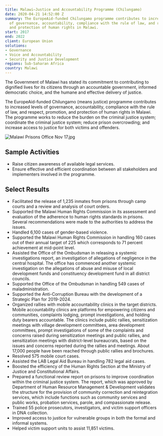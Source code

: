 ```yaml
---
title: Malawi—Justice and Accountability Programme (Chilungamo)
date: 2020-04-21 14:52:00 Z
summary: The EuropeAid-funded Chilungamo programme contributes to increased levels
  of governance, accountability, compliance with the rule of law, and respect, promotion,
  and protection of human rights in Malawi.
start: 2017
end: 2022
client: European Union
solutions:
- Governance
- Voice and Accountability
- Security and Justice Development
regions: Sub-Saharan Africa
country: Malawi
---
```


The Government of Malawi has stated its commitment to contributing to dignified lives for its citizens through an accountable government, informed democratic choice, and the humane and effective delivery of justice.

The EuropeAid-funded Chilungamo (means justice) programme contributes to increased levels of governance, accountability, compliance with the rule of law, and respect, promotion, and protection of human rights in Malawi. The programme works to reduce the burden on the criminal justice system; coordinate the criminal justice system; reduce prison overcrowding; and increase access to justice for both victims and offenders.

![Malawi Prisons Office Nov 17.jpg](/uploads/Malawi%20Prisons%20Office%20Nov%2017.jpg)
 
## Sample Activities

* Raise citizen awareness of available legal services. 
* Ensure effective and efficient coordination between all stakeholders and implementers involved in the programme.	

## Select Results

* Facilitated the release of 1,235 inmates from prisons through camp courts and a review and analysis of court orders.
* Supported the Malawi Human Rights Commission in its assessment and evaluation of the adherence to human rights standards in prisons. Several recommendations were made to the authorities to address the issues.
* Handled 6,100 cases of gender-based violence.
* Supported the Malawi Human Rights Commission in handling 160 cases out of their annual target of 225 which corresponds to 71 percent achievement at mid-point level. 
* Assisted the Office of the Ombudsman in releasing a systemic investigations report, an investigation of allegations of negligence in the central hospital. The office has commenced another systemic investigation on the allegations of abuse and misuse of local development funds and constituency development fund in all district councils.
* Supported the Office of the Ombudsman in handling 549 cases of maladministration.
* Supported the Anti-Corruption Bureau with the development of a Strategic Plan for 2019-2024. 
* Organized rallies with mobile accountability clinics in the target districts. Mobile accountability clinics are platforms for empowering citizens and communities, complaints lodging, prompt investigations, and holding duty bearers accountable. The clinics include public rallies, sensitization meetings with village development committees, area development committees, prompt investigations of some of the complaints and concerns raised during sensitization meetings and public rallies, and sensitization meetings with district-level bureaucrats, based on the issues and concerns reported during the rallies and meetings. About 17,000 people have been reached through public rallies and brochures. 
* Resolved 575 mobile court cases.
* Assisted the LAB Legal Aid Bureau in handling 782 legal aid cases. 
* Boosted the efficiency of the Human Rights Section at the Ministry of Justice and Constitutional Affairs. 
* Prepared a functional review report on prisons to improve coordination within the criminal justice system. The report, which was approved by Department of Human Resource Management & Development validates the structure for the provision of community correction and reintegration services, which include functions such as community services and public works, probation services, parole, and compassionate release. 
* Trained 55 police prosecutors, investigators, and victim support officers in DNA collection.
* Improved access to justice for vulnerable groups in both the formal and informal systems. 
* Helped victim support units to assist 11,851 victims.